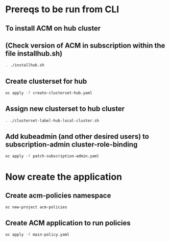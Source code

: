 # Prereqs to be run from CLI
## To install ACM on hub cluster
## (Check version of ACM in subscription within the file installhub.sh)
```bash
. ./installhub.sh
```
## Create clusterset for hub
```bash
oc apply -f create-clusterset-hub.yaml
```

## Assign new clusterset to hub cluster
```bash
. ./clusterset-label-hub-local-cluster.sh
```

## Add kubeadmin (and other desired users) to subscription-admin cluster-role-binding
```bash
oc apply -f patch-subscription-admin.yaml
```

# Now create the application

## Create acm-policies namespace
```
oc new-project acm-policies
```

## Create ACM application to run policies
```bash
oc apply -f main-policy.yaml
```
